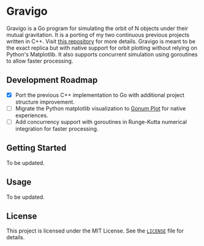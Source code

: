 # Gravigo

Gravigo is a Go program for simulating the orbit of N objects under their mutual gravitation. It is a porting of my two continuous previous projects written in C++. Visit [this repository](https://github.com/oadultradeepfield/n-body-orbit-simulation) for more details. Gravigo is meant to be the exact replica but with native support for orbit plotting without relying on Python's Matplotlib. It also supports concurrent simulation using goroutines to allow faster processing.

## Development Roadmap

- [x] Port the previous C++ implementation to Go with additional project structure improvement.
- [ ] Migrate the Python matplotlib visualization to [Gonum Plot](https://github.com/gonum/plot) for native experiences.
- [ ] Add concurrency support with goroutines in Runge-Kutta numerical integration for faster processing.

## Getting Started

To be updated.

## Usage

To be updated.

## License

This project is licensed under the MIT License. See the [`LICENSE`](/LICENSE) file for details.
